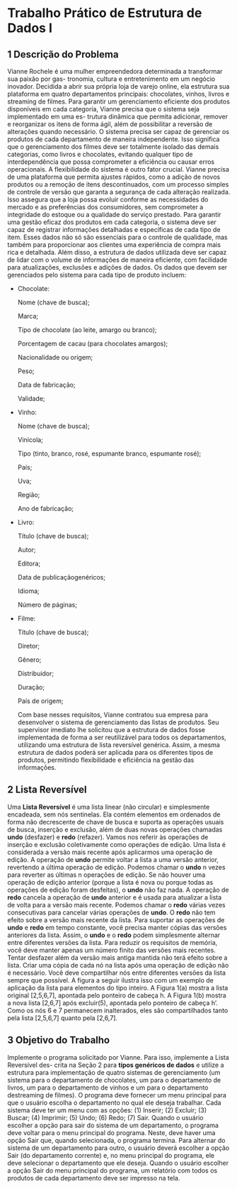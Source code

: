 # Trabalho Prático de Estrutura de Dados I

## 1 Descrição do Problema

Vianne Rochele é uma mulher empreendedora determinada a transformar sua paixão por gas-
tronomia, cultura e entretenimento em um negócio inovador. Decidida a abrir sua própria loja
de varejo online, ela estrutura sua plataforma em quatro departamentos principais: chocolates,
vinhos, livros e streaming de filmes. Para garantir um gerenciamento eficiente dos produtos
disponíveis em cada categoria, Vianne precisa que o sistema seja implementado em uma es-
trutura dinâmica que permita adicionar, remover e reorganizar os itens de forma ágil, além de
possibilitar a reversão de alterações quando necessário.
O sistema precisa ser capaz de gerenciar os produtos de cada departamento de maneira
independente. Isso significa que o gerenciamento dos filmes deve ser totalmente isolado das
demais categorias, como livros e chocolates, evitando qualquer tipo de interdependência que
possa comprometer a eficiência ou causar erros operacionais.
A flexibilidade do sistema é outro fator crucial. Vianne precisa de uma plataforma que
permita ajustes rápidos, como a adição de novos produtos ou a remoção de itens descontinuados,
com um processo simples de controle de versão que garanta a segurança de cada alteração
realizada. Isso assegura que a loja possa evoluir conforme as necessidades do mercado e as
preferências dos consumidores, sem comprometer a integridade do estoque ou a qualidade do
serviço prestado.
Para garantir uma gestão eficaz dos produtos em cada categoria, o sistema deve ser capaz
de registrar informações detalhadas e específicas de cada tipo de item. Esses dados não só
são essenciais para o controle de qualidade, mas também para proporcionar aos clientes uma
experiência de compra mais rica e detalhada. Além disso, a estrutura de dados utilizada deve
ser capaz de lidar com o volume de informações de maneira eficiente, com facilidade para
atualizações, exclusões e adições de dados.
Os dados que devem ser gerenciados pelo sistema para cada tipo de produto incluem:

- Chocolate:
  
     Nome (chave de busca);
  
     Marca;
  
     Tipo de chocolate (ao leite, amargo ou branco);
  
     Porcentagem de cacau (para chocolates amargos);
  
     Nacionalidade ou origem;
  
     Peso;
  
     Data de fabricação;
  
     Validade;
- Vinho:
  
     Nome (chave de busca);
  
     Vinícola;
  
     Tipo (tinto, branco, rosé, espumante branco, espumante rosé);
  
     País;
  
     Uva;
  
     Região;
  
     Ano de fabricação;
  
- Livro:
  
     Título (chave de busca);

     Autor;

     Editora;

     Data de publicaçãogenéricos;

     Idioma;

     Número de páginas;

- Filme:
  
     Título (chave de busca);
  
     Diretor;
  
     Gênero;
  
     Distribuidor;
  
     Duração;
  
     País de origem;
  
  Com base nesses requisitos, Vianne contratou sua empresa para desenvolver o sistema de
gerenciamento das listas de produtos. Seu supervisor imediato lhe solicitou que a estrutura de
dados fosse implementada de forma a ser reutilizável para todos os departamentos, utilizando
uma estrutura de lista reversível genérica. Assim, a mesma estrutura de dados poderá ser
aplicada para os diferentes tipos de produtos, permitindo flexibilidade e eficiência na gestão
das informações.

## 2 Lista Reversível

Uma **Lista Reversível** é uma lista linear (não circular) e simplesmente encadeada, sem nós
sentinelas. Ela contém elementos em ordenados de forma não decrescente de chave de busca
e suporta as operações usuais de busca, inserção e exclusão, além de duas novas operações
chamadas **undo** (desfazer) e **redo** (refazer). Vamos nos referir às operações de inserção e
exclusão coletivamente como operações de edição. Uma lista é considerada a versão mais
recente após aplicarmos uma operação de edição.
A operação de **undo** permite voltar a lista a uma versão anterior, revertendo a última
operação de edição. Podemos chamar o **undo** n vezes para reverter as últimas n operações de
edição. Se não houver uma operação de edição anterior (porque a lista é nova ou porque todas
as operações de edição foram desfeitas), o **undo** não faz nada.
A operação de **redo** cancela a operação de **undo** anterior e é usada para atualizar a lista
de volta para a versão mais recente. Podemos chamar o **redo** várias vezes consecutivas para
cancelar várias operações de **undo**. O **redo** não tem efeito sobre a versão mais recente da lista.
Para suportar as operações de **undo** e **redo** em tempo constante, você precisa manter cópias
das versões anteriores da lista. Assim, o **undo** e o **redo** podem simplesmente alternar entre
diferentes versões da lista. Para reduzir os requisitos de memória, você deve manter apenas um
número finito das versões mais recentes. Tentar desfazer além da versão mais antiga mantida
não terá efeito sobre a lista.
Criar uma cópia de cada nó na lista após uma operação de edição não é necessário. Você
deve compartilhar nós entre diferentes versões da lista sempre que possível. A figura a seguir
ilustra isso com um exemplo de aplicação da lista para elementos do tipo inteiro. A Figura
1(a) mostra a lista original [2,5,6,7], apontada pelo ponteiro de cabeça h. A Figura 1(b) mostra
a nova lista [2,6,7] após excluir(5), apontada pelo ponteiro de cabeça h’. Como os nós 6 e 7
permanecem inalterados, eles são compartilhados tanto pela lista [2,5,6,7] quanto pela [2,6,7].

## 3 Objetivo do Trabalho

Implemente o programa solicitado por Vianne. Para isso, implemente a Lista Reversível des-
crita na Seção 2 para **tipos genéricos de dados** e utilize a estrutura para implementação de
quatro sistemas de gerenciamento (um sistema para o departamento de chocolates, um para
o departamento de livros, um para o departamento de vinhos e um para o departamento destreaming de filmes). O programa deve fornecer um menu principal para que o usuário escolha o
departamento no qual ele deseja trabalhar. Cada sistema deve ter um menu com as opções: (1)
Inserir; (2) Excluir; (3) Buscar; (4) Imprimir; (5) Undo; (6) Redo; (7) Sair. Quando o usuário
escolher a opção para sair do sistema de um departamento, o programa deve voltar para o menu
principal do programa. Neste, deve haver uma opção Sair que, quando selecionada, o programa
termina. Para alternar do sistema de um departamento para outro, o usuário deverá escolher
a opção Sair (do departamento corrente) e, no menu principal do programa, ele deve selecionar
o departamento que ele deseja. Quando o usuário escolher a opção Sair do menu principal do
programa, um relatório com todos os produtos de cada departamento deve ser impresso na tela.
